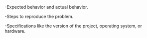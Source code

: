 -Expected behavior and actual behavior.

-Steps to reproduce the problem.

-Specifications like the version of the project, operating system, or hardware.
